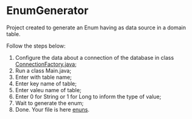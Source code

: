 # EnumGenerator

Project created to generate an Enum having as data source in a domain table. 

Follow the steps below:

1. Configure the data about a connection of the database in class [ConnectionFactory.java](src%2Fmain%2Fjava%2Fconfig%2FConnectionFactory.java);
2. Run a class Main.java;
3. Enter with table name;
4. Enter key name of table;
5. Enter valeu name of table;
6. Enter 0 for String or 1 for Long to inform the type of value; 
7. Wait to generate the enum;
8. Done. Your file is here [enuns](src%2Fmain%2Fjava%2Fenuns).